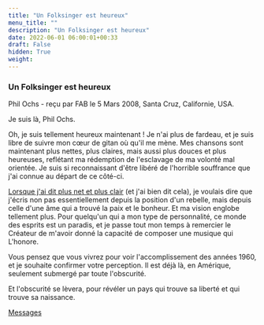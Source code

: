 ```yaml
---
title: "Un Folksinger est heureux"
menu_title: ""
description: "Un Folksinger est heureux"
date: 2022-06-01 06:00:01+00:33
draft: False
hidden: True
weight:
---
```

### Un Folksinger est heureux

Phil Ochs - reçu par FAB le 5 Mars 2008, Santa Cruz, Californie, USA.

Je suis là, Phil Ochs.

Oh, je suis tellement heureux maintenant ! Je n'ai plus de fardeau, et je suis libre de suivre mon cœur de gitan où qu'il me mène. Mes chansons sont maintenant plus nettes, plus claires, mais aussi plus douces et plus heureuses, reflétant ma rédemption de l'esclavage de ma volonté mal orientée. Je suis si reconnaissant d'être libéré de l'horrible souffrance que j'ai connue au départ de ce côté-ci.

[Lorsque j'ai dit plus net et plus clair](/fr-contemporary-messages/fr-contemporary-messages-by-date-order/fr-contemporary-messages-2008/fr-2008-2-8-1-fab-phil-ochs/) (et j'ai bien dit cela), je voulais dire que j'écris non pas essentiellement depuis la position d'un rebelle, mais depuis celle d'une âme qui a trouvé la paix et le bonheur. Et ma vision englobe tellement plus. Pour quelqu'un qui a mon type de personnalité, ce monde des esprits est un paradis, et je passe tout mon temps à remercier le Créateur de m'avoir donné la capacité de composer une musique qui L'honore.

Vous pensez que vous vivrez pour voir l'accomplissement des années 1960, et je souhaite confirmer votre perception. Il est déjà là, en Amérique, seulement submergé par toute l'obscurité.

Et l'obscurité se lèvera, pour révéler un pays qui trouve sa liberté et qui trouve sa naissance.

[Messages](/fr-contemporary-messages/fr-contemporary-messages-by-date-order/fr-contemporary-messages-2008)